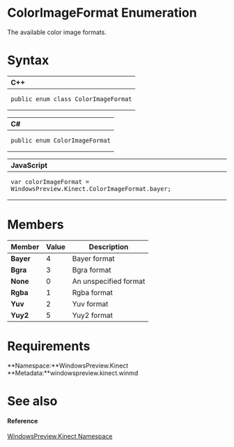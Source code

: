 ColorImageFormat Enumeration  
============================  

The available color image formats. <span id="syntaxSection"></span>

Syntax  
======  

<table>
<colgroup>
<col width="100%" />
</colgroup>
<thead>
<tr class="header">
<th align="left">C++</th>
</tr>
</thead>
<tbody>
<tr class="odd">
<td align="left"><pre><code>public enum class ColorImageFormat</code></pre></td>
</tr>
</tbody>
</table>

<table>
<colgroup>
<col width="100%" />
</colgroup>
<thead>
<tr class="header">
<th align="left">C#</th>
</tr>
</thead>
<tbody>
<tr class="odd">
<td align="left"><pre><code>public enum ColorImageFormat</code></pre></td>
</tr>
</tbody>
</table>

<table>
<colgroup>
<col width="100%" />
</colgroup>
<thead>
<tr class="header">
<th align="left">JavaScript</th>
</tr>
</thead>
<tbody>
<tr class="odd">
<td align="left"><pre><code>var colorImageFormat = WindowsPreview.Kinect.ColorImageFormat.bayer;</code></pre></td>
</tr>
</tbody>
</table>

<span id="ID4E4B"></span>

Members  
=======  

| Member    | Value | Description           |
|-----------|-------|-----------------------|
| **Bayer** | 4     | Bayer format          |
| **Bgra**  | 3     | Bgra format           |
| **None**  | 0     | An unspecified format |
| **Rgba**  | 1     | Rgba format           |
| **Yuv**   | 2     | Yuv format            |
| **Yuy2**  | 5     | Yuy2 format           |

<span id="requirements"></span>

Requirements  
============  

**Namespace:**WindowsPreview.Kinect  
**Metadata:**windowspreview.kinect.winmd  

<span id="ID4EEC"></span>

See also  
========  

<span id="ID4EGC"></span>
#### Reference  

[WindowsPreview.Kinect Namespace](../Kinect.md)  



<!--Please do not edit the data in the comment block below.-->
<!--
TOCTitle : ColorImageFormat Enumeration
RLTitle : ColorImageFormat Enumeration
KeywordK : ColorImageFormat enumeration
KeywordK : WindowsPreview.Kinect.ColorImageFormat enumeration
HelpPriority : 2
KeywordF : WindowsPreview.Kinect.ColorImageFormat
KeywordF : ColorImageFormat
KeywordF : WindowsPreview.Kinect.ColorImageFormat
KeywordA : T:WindowsPreview.Kinect.ColorImageFormat
AssetID : T:WindowsPreview.Kinect.ColorImageFormat
Locale : en-us
CommunityContent : 1
APIType : Managed
APILocation : windowspreview.kinect.winmd
APIName : WindowsPreview.Kinect.ColorImageFormat
TargetOS : Windows
TopicType : kbSyntax
DevLang : VB
DevLang : CSharp
DevLang : JavaScript
DevLang : C++
DocSet : K4Wv2
ProjType : K4Wv2Proj
Technology : Kinect for Windows
Product : Kinect for Windows SDK v2
productversion : 20
-->
